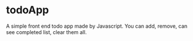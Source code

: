# todoApp
A simple front end todo app made by Javascript. You can add, remove, can see completed list, clear them all.
